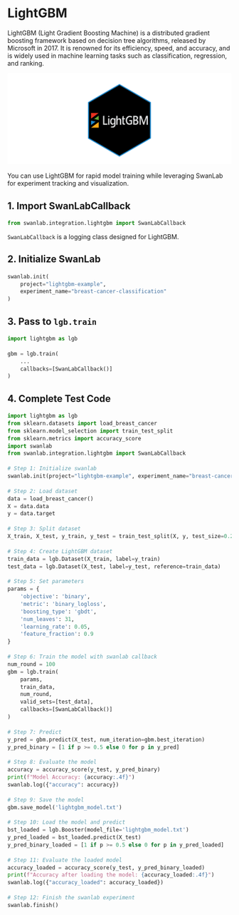 # LightGBM

LightGBM (Light Gradient Boosting Machine) is a distributed gradient boosting framework based on decision tree algorithms, released by Microsoft in 2017. It is renowned for its efficiency, speed, and accuracy, and is widely used in machine learning tasks such as classification, regression, and ranking.

![lightgbm](/zh/guide_cloud/integration/lightgbm/logo.png)

You can use LightGBM for rapid model training while leveraging SwanLab for experiment tracking and visualization.

## 1. Import SwanLabCallback

```python
from swanlab.integration.lightgbm import SwanLabCallback
```

`SwanLabCallback` is a logging class designed for LightGBM.

## 2. Initialize SwanLab

```python
swanlab.init(
    project="lightgbm-example", 
    experiment_name="breast-cancer-classification"
)
```

## 3. Pass to `lgb.train`

```python
import lightgbm as lgb

gbm = lgb.train(
    ...
    callbacks=[SwanLabCallback()]
)
```

## 4. Complete Test Code

```python
import lightgbm as lgb
from sklearn.datasets import load_breast_cancer
from sklearn.model_selection import train_test_split
from sklearn.metrics import accuracy_score
import swanlab
from swanlab.integration.lightgbm import SwanLabCallback

# Step 1: Initialize swanlab
swanlab.init(project="lightgbm-example", experiment_name="breast-cancer-classification")

# Step 2: Load dataset
data = load_breast_cancer()
X = data.data
y = data.target

# Step 3: Split dataset
X_train, X_test, y_train, y_test = train_test_split(X, y, test_size=0.2, random_state=42)

# Step 4: Create LightGBM dataset
train_data = lgb.Dataset(X_train, label=y_train)
test_data = lgb.Dataset(X_test, label=y_test, reference=train_data)

# Step 5: Set parameters
params = {
    'objective': 'binary',
    'metric': 'binary_logloss',
    'boosting_type': 'gbdt',
    'num_leaves': 31,
    'learning_rate': 0.05,
    'feature_fraction': 0.9
}

# Step 6: Train the model with swanlab callback
num_round = 100
gbm = lgb.train(
    params,
    train_data,
    num_round,
    valid_sets=[test_data],
    callbacks=[SwanLabCallback()]
)

# Step 7: Predict
y_pred = gbm.predict(X_test, num_iteration=gbm.best_iteration)
y_pred_binary = [1 if p >= 0.5 else 0 for p in y_pred]

# Step 8: Evaluate the model
accuracy = accuracy_score(y_test, y_pred_binary)
print(f"Model Accuracy: {accuracy:.4f}")
swanlab.log({"accuracy": accuracy})

# Step 9: Save the model
gbm.save_model('lightgbm_model.txt')

# Step 10: Load the model and predict
bst_loaded = lgb.Booster(model_file='lightgbm_model.txt')
y_pred_loaded = bst_loaded.predict(X_test)
y_pred_binary_loaded = [1 if p >= 0.5 else 0 for p in y_pred_loaded]

# Step 11: Evaluate the loaded model
accuracy_loaded = accuracy_score(y_test, y_pred_binary_loaded)
print(f"Accuracy after loading the model: {accuracy_loaded:.4f}")
swanlab.log({"accuracy_loaded": accuracy_loaded})

# Step 12: Finish the swanlab experiment
swanlab.finish()
```